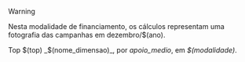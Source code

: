 <!-- ### Modalidade: $(modalidade) -->

<!--Valor Médio Apoiado-->
> [!WARNING] 
> Nesta modalidade de financiamento, os cálculos representam
> uma fotografia das campanhas em dezembro/$(ano).

Top $(top) _$(nome_dimensao)_, por _apoio_medio_, em _$(modalidade)_.
